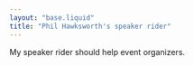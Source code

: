```yaml
---
layout: "base.liquid"
title: "Phil Hawksworth's speaker rider"
---
```


My speaker rider should help event organizers.

